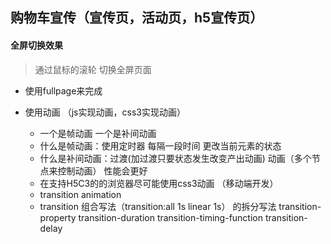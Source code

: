 ##  购物车宣传（宣传页，活动页，h5宣传页）

#### 全屏切换效果
> 通过鼠标的滚轮 切换全屏页面

- 使用fullpage来完成

- 使用动画 （js实现动画，css3实现动画）
    + 一个是帧动画  一个是补间动画
    + 什么是帧动画：使用定时器 每隔一段时间 更改当前元素的状态 
    + 什么是补间动画：过渡(加过渡只要状态发生改变产出动画) 动画（多个节点来控制动画） 性能会更好
    + 在支持H5C3的的浏览器尽可能使用css3动画 （移动端开发）
    + transition  animation
    + transition  组合写法（transition:all 1s linear 1s）
      的拆分写法 transition-property  transition-duration transition-timing-function transition-delay